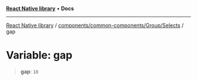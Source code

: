 [**React Native library**](../../../../../index.md) • **Docs**

***

[React Native library](../../../../../modules.md) / [components/common-components/Group/Selects](../index.md) / gap

# Variable: gap

> **gap**: `10`
